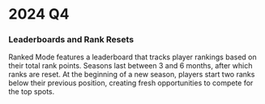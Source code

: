 # 2024 Q4

### **Leaderboards and Rank Resets**

Ranked Mode features a leaderboard that tracks player rankings based on their total rank points. Seasons last between 3 and 6 months, after which ranks are reset. At the beginning of a new season, players start two ranks below their previous position, creating fresh opportunities to compete for the top spots.

